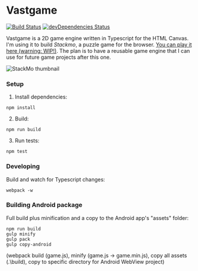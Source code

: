 # Vastgame
[![Build Status](https://travis-ci.org/Cynicollision/Vastgame.svg?branch=master)](https://travis-ci.org/Cynicollision/vastengine) [![devDependencies Status](https://david-dm.org/Cynicollision/Vastgame/dev-status.svg)](https://david-dm.org/Cynicollision/Vastgame?type=dev)

Vastgame is a 2D game engine written in Typescript for the HTML Canvas. I'm using it to build *Stackmo*, a puzzle game for the browser. [You can play it here (warning: WIP!)](http://seannormoyle.net/stackmo/view/game_min.html). The plan is to have a reusable game engine that I can use for future game projects after this one.

![StackMo thumbnail](https://raw.githubusercontent.com/Cynicollision/Vastgame/master/doc/images/thumbnail.png)

### Setup
1. Install dependencies:
```
npm install
```
2. Build:
```
npm run build
```
3. Run tests:
```
npm test
```

### Developing
Build and watch for Typescript changes:
```
webpack -w
```

### Building Android package
Full build plus minification and a copy to the Android app's "assets" folder:
```
npm run build
gulp minify
gulp pack
gulp copy-android
```
(webpack build (game.js), minify (game.js -> game.min.js), copy all assets (.\\build), copy to specific directory for Android WebView project)
